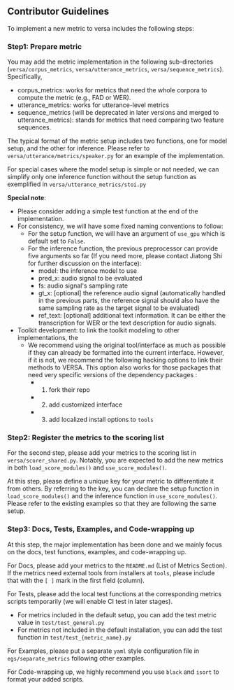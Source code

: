 ## Contributor Guidelines

To implement a new metric to versa includes the following steps:

### Step1: Prepare metric
You may add the metric implementation in the following sub-directories (`versa/corpus_metrics`, `versa/utterance_metrics`, `versa/sequence_metrics`). Specifically,
- corpus_metrics: works for metrics that need the whole corpora to compute the metric (e.g., FAD or WER).
- utterance_metrics: works for utterance-level metrics
- sequence_metrics (will be deprecated in later versions and merged to utterance_metrics): stands for metrics that need comparing two feature sequences.

The typical format of the metric setup includes two functions, one for model setup, and the other for inference. Please refer to `versa/utterance/metrics/speaker.py` for an example of the implementation.

For special cases where the model setup is simple or not needed, we can simplify only one inference function without the setup function as exemplified in `versa/utterance_metrics/stoi.py`

**Special note**: 
- Please consider adding a simple test function at the end of the implementation.
- For consistency, we will have some fixed naming conventions to follow:
    - For the setup function, we will have an argument of `use_gpu` which is default set to `False`.
    - For the inference function, the previous preprocessor can provide five arguments so far (If you need more, please contact Jiatong Shi for further discussion on the interface):
        - model: the inference model to use
        - pred_x: audio signal to be evaluated
        - fs: audio signal's sampling rate
        - gt_x: [optional] the reference audio signal (automatically handled in the previous parts, the reference signal should also have the same sampling rate as the target signal to be evaluated)
        - ref_text: [optional] additional text information. It can be either the transcription for WER or the text description for audio signals.
- Toolkit development: to link the toolkit modeling to other implementations, the 
    - We recommend using the original tool/interface as much as possible if they can already be formatted into the current interface. However, if it is not, we recommend the following hacking options to link their methods to VERSA. This option also works for those packages that need very specific versions of the dependency packages :
        - 1. fork their repo
        - 2. add customized interface
        - 3. add localized install options to `tools`

### Step2: Register the metrics to the scoring list
For the second step, please add your metrics to the scoring list in `versa/scorer_shared.py`. Notably, you are expected to add the new metrics in both `load_score_modules()` and `use_score_modules()`.

At this step, please define a unique key for your metric to differentiate it from others. By referring to the key, you can declare the setup function in `load_score_modules()` and the inference function in `use_score_modules()`. Please refer to the existing examples so that they are following the same setup.

### Step3: Docs, Tests, Examples, and Code-wrapping up
At this step, the major implementation has been done and we mainly focus on the docs, test functions, examples, and code-wrapping up.

For Docs, please add your metrics to the `README.md` (List of Metrics Section). If the metrics need external tools from installers at `tools`, please include that with the `[ ]` mark in the first field (column).

For Tests, please add the local test functions at the corresponding metrics scripts temporarily (we will enable CI test in later stages).
- For metrics included in the default setup, you can add the test metric value in `test/test_general.py`
- For metrics not included in the default installation, you can add the test function in `test/test_{metric_name}.py`

For Examples, please put a separate `yaml` style configuration file in `egs/separate_metrics` following other examples.

For Code-wrapping up, we highly recommend you use `black` and `isort` to format your added scripts.
